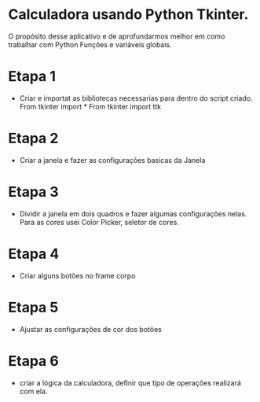 # Calculadora usando Python Tkinter.
O propósito desse aplicativo e de aprofundarmos melhor em como trabalhar com Python Funções e variáveis globais.

# Etapa 1
- Criar e importat as bibliotecas necessarias para dentro do script criado.
From tkinter import *
From tkinter import ttk

# Etapa 2
- Criar a janela e fazer as configurações basicas da Janela

# Etapa 3
- Dividir a janela em dois quadros e fazer algumas configurações nelas.
Para as cores usei Color Picker, seletor de cores.

# Etapa 4
- Criar alguns botões no frame corpo

# Etapa 5
- Ajustar as configurações de cor dos botões

# Etapa 6
- criar a lógica da calculadora, definir que tipo de operações realizará com ela.